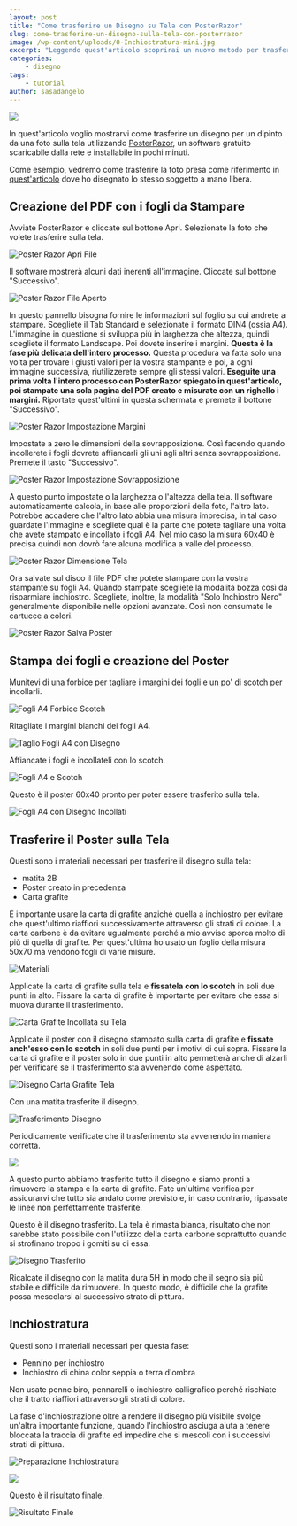 ```yaml
---
layout: post
title: "Come trasferire un Disegno su Tela con PosterRazor"
slug: come-trasferire-un-disegno-sulla-tela-con-posterrazor
image: /wp-content/uploads/0-Inchiostratura-mini.jpg
excerpt: "Leggendo quest'articolo scoprirai un nuovo metodo per trasferire un'immagine da una foto alla tela in maniera più rapida e precisa della classica griglia."
categories:
    - disegno
tags:
    - tutorial
author: sasadangelo
---
```


![](https://www.disegnoepittura.it/wp-content/uploads/0-Inchiostratura-mini.jpg)

In quest'articolo voglio mostrarvi come trasferire un disegno per un dipinto da una foto sulla tela utilizzando [PosterRazor](https://posterazor.sourceforge.net/), un software gratuito scaricabile dalla rete e installabile in pochi minuti.

Come esempio, vedremo come trasferire la foto presa come riferimento in [quest'articolo](https://www.disegnoepittura.it/come-disegnare-soggetto-dipinto/) dove ho disegnato lo stesso soggetto a mano libera.

## Creazione del PDF con i fogli da Stampare

Avviate PosterRazor e cliccate sul bottone Apri. Selezionate la foto che volete trasferire sulla tela.

![Poster Razor Apri File](https://www.disegnoepittura.it/wp-content/uploads/1-PosterRazor-ApriFile.jpg)

Il software mostrerà alcuni dati inerenti all'immagine. Cliccate sul bottone "Successivo".

![Poster Razor File Aperto](https://www.disegnoepittura.it/wp-content/uploads/2-PosterRazor-FileAperto.jpg)

In questo pannello bisogna fornire le informazioni sul foglio su cui andrete a stampare. Scegliete il Tab Standard e selezionate il formato DIN4 (ossia A4). L'immagine in questione si sviluppa più in larghezza che altezza, quindi scegliete il formato Landscape. Poi dovete inserire i margini. **Questa è la fase più delicata dell'intero processo.** Questa procedura va fatta solo una volta per trovare i giusti valori per la vostra stampante e poi, a ogni immagine successiva, riutilizzerete sempre gli stessi valori. **Eseguite una prima volta l'intero processo con PosterRazor spiegato in quest'articolo, poi stampate una sola pagina del PDF creato e misurate con un righello i margini.** Riportate quest'ultimi in questa schermata e premete il bottone "Successivo".

![Poster Razor Impostazione Margini](https://www.disegnoepittura.it/wp-content/uploads/4-PosterRazor-Impostazione-Margini.jpg)

Impostate a zero le dimensioni della sovrapposizione. Così facendo quando incollerete i fogli dovrete affiancarli gli uni agli altri senza sovrapposizione. Premete il tasto "Successivo".

![Poster Razor Impostazione Sovrapposizione](https://www.disegnoepittura.it/wp-content/uploads/6-PosterRazor-Impostazione-Sovrapposizione.jpg)

A questo punto impostate o la larghezza o l'altezza della tela. Il software automaticamente calcola, in base alle proporzioni della foto, l'altro lato. Potrebbe accadere che l'altro lato abbia una misura imprecisa, in tal caso guardate l'immagine e scegliete qual è la parte che potete tagliare una volta che avete stampato e incollato i fogli A4. Nel mio caso la misura 60x40 è precisa quindi non dovrò fare alcuna modifica a valle del processo.

![Poster Razor Dimensione Tela](https://www.disegnoepittura.it/wp-content/uploads/3-PosterRazor-Dimensione-Tela.jpg)

Ora salvate sul disco il file PDF che potete stampare con la vostra stampante su fogli A4. Quando stampate scegliete la modalità bozza così da risparmiare inchiostro. Scegliete, inoltre, la modalità "Solo Inchiostro Nero" generalmente disponibile nelle opzioni avanzate. Così non consumate le cartucce a colori.

![Poster Razor Salva Poster](https://www.disegnoepittura.it/wp-content/uploads/7-PosterRazor-Salva-Poster.jpg)

## Stampa dei fogli e creazione del Poster

Munitevi di una forbice per tagliare i margini dei fogli e un po' di scotch per incollarli.

![Fogli A4 Forbice Scotch](https://www.disegnoepittura.it/wp-content/uploads/8-Fogli_A4_Forbice_Scotch.jpg)

Ritagliate i margini bianchi dei fogli A4.

![Taglio Fogli A4 con Disegno](https://www.disegnoepittura.it/wp-content/uploads/9-Taglio_Fogli_A4_con_Disegno.jpg)

Affiancate i fogli e incollateli con lo scotch.

![Fogli A4 e Scotch](https://www.disegnoepittura.it/wp-content/uploads/12-Fogli_A4_e_Scotch.jpg)

Questo è il poster 60x40 pronto per poter essere trasferito sulla tela.

![Fogli A4 con Disegno Incollati](https://www.disegnoepittura.it/wp-content/uploads/13-Fogli_A4_con_Disegno_Incollati.jpg)

## Trasferire il Poster sulla Tela

Questi sono i materiali necessari per trasferire il disegno sulla tela:

- matita 2B
- Poster creato in precedenza
- Carta grafite

È importante usare la carta di grafite anziché quella a inchiostro per evitare che quest'ultimo riaffiori successivamente attraverso gli strati di colore. La carta carbone è da evitare ugualmente perché a mio avviso sporca molto di più di quella di grafite. Per quest'ultima ho usato un foglio della misura 50x70 ma vendono fogli di varie misure.

![Materiali](https://www.disegnoepittura.it/wp-content/uploads/15-Materiali.jpg)

Applicate la carta di grafite sulla tela e **fissatela con lo scotch** in soli due punti in alto. Fissare la carta di grafite è importante per evitare che essa si muova durante il trasferimento.

![Carta Grafite Incollata su Tela](https://www.disegnoepittura.it/wp-content/uploads/17-Carta-Grafite-Incollata-su-Tela.jpg)

Applicate il poster con il disegno stampato sulla carta di grafite e **fissate anch'esso con lo scotch** in soli due punti per i motivi di cui sopra. Fissare la carta di grafite e il poster solo in due punti in alto permetterà anche di alzarli per verificare se il trasferimento sta avvenendo come aspettato.

![Disegno Carta Grafite Tela](https://www.disegnoepittura.it/wp-content/uploads/18-Disegno_Carta_Grafite_Tela.jpg)

Con una matita trasferite il disegno.

![Trasferimento Disegno](https://www.disegnoepittura.it/wp-content/uploads/19-Trasferimento_Disegno.jpg)

Periodicamente verificate che il trasferimento sta avvenendo in maniera corretta.

![](https://www.disegnoepittura.it/wp-content/uploads/20-Controllo_Trasferimento_Disegno.jpg)

A questo punto abbiamo trasferito tutto il disegno e siamo pronti a rimuovere la stampa e la carta di grafite. Fate un'ultima verifica per assicurarvi che tutto sia andato come previsto e, in caso contrario, ripassate le linee non perfettamente trasferite.

Questo è il disegno trasferito. La tela è rimasta bianca, risultato che non sarebbe stato possibile con l'utilizzo della carta carbone soprattutto quando si strofinano troppo i gomiti su di essa.

![Disegno Trasferito](https://www.disegnoepittura.it/wp-content/uploads/21-Disegno_Trasferito.jpg)

Ricalcate il disegno con la matita dura 5H in modo che il segno sia più stabile e difficile da rimuovere. In questo modo, è difficile che la grafite possa mescolarsi al successivo strato di pittura.

## Inchiostratura

Questi sono i materiali necessari per questa fase:

- Pennino per inchiostro
- Inchiostro di china color seppia o terra d'ombra

Non usate penne biro, pennarelli o inchiostro calligrafico perché rischiate che il tratto riaffiori attraverso gli strati di colore.

La fase d'inchiostrazione oltre a rendere il disegno più visibile svolge un'altra importante funzione, quando l'inchiostro asciuga aiuta a tenere bloccata la traccia di grafite ed impedire che si mescoli con i successivi strati di pittura.

![Preparazione Inchiostratura](https://www.disegnoepittura.it/wp-content/uploads/22-Preparazione_Inchiostratura.jpg)

![](https://www.disegnoepittura.it/wp-content/uploads/23-Inchiostratura.jpg)

Questo è il risultato finale.

![Risultato Finale](https://www.disegnoepittura.it/wp-content/uploads/24-Risultato_Finale.jpg)
